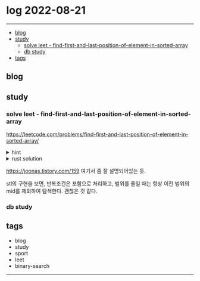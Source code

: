 # log 2022-08-21

--------------------------

- [blog](#blog)
- [study](#study)
  - [solve leet - find-first-and-last-position-of-element-in-sorted-array](#solve-leet---find-first-and-last-position-of-element-in-sorted-array)
  - [db study](#db-study)
- [tags](#tags)

## blog

## study


### solve leet - find-first-and-last-position-of-element-in-sorted-array

https://leetcode.com/problems/find-first-and-last-position-of-element-in-sorted-array/

<details><summary markdown="span">hint</summary>

두 번의 이분탐색으로 풀이. 엣지 처리에서 좀 많이 헷갈림. (경계조건)
inclusive, exclusive에서 재귀적인 동작이 어떻게 수행될지 익힐 필요가 있음.

</details>

<details><summary markdown="span">rust solution</summary>

```rust

    pub fn search_range(nums: Vec<i32>, target: i32) -> Vec<i32> {
        // 이분 탐색을 두번 해서, 시작 인덱스와 끝 인덱스를 찾아서 반환한다.
        let mut start = 0;
        let mut end = nums.len();

        if (end == 0) {
            return vec! [-1, -1];
        }

        // 1.
        let mut le = 0;
        let mut ri = nums.len();
        let mut mid = (le + ri) / 2;
        while (le < ri) {
            // 일단 가운데를 찍어본다.
            mid = (le + ri) / 2;
            // 시작값은, 같은 값 중 최소
            // 가운데가 목표값보다 크다면?
            if (nums[mid] > target) {
                ri = mid;
            } else if (nums[mid] == target) {
                // 이 때는?
                ri = mid;
                // 왜 이렇게 생각하나?
                // 범위를 일단 왼쪽으로 줄이니 아마 가장 작은 값이 찾아지지 않을까..
            } else {
                le = mid + 1;
            }
        }

        // dbg!("first", le, mid, ri, nums[le], nums[mid], nums[ri]);
        start = le;
        le = 0;
        ri = nums.len();
        let mut mid2 = (le + ri) / 2;
        while (le < ri) {
            // 일단 가운데를 찍어본다.
            mid2 = (le + ri) / 2;
            // 시작값은, 같은 값 중 최소
            // 가운데가 목표값보다 크다면?
            if (nums[mid2] > target) {
                ri = mid2;
            } else if (nums[mid2] == target) {
                // 이 때는?
                le = mid2 + 1;
            } else {
                le = mid2 + 1;
            }
        }

        if (le > 0) {
            end = le - 1;
        } else {
            end = 0;
        }

        // dbg!("second", le, mid2, ri, nums[le], nums[mid2], nums[ri], end);
        dbg!("second", le, mid2, ri, end);

        if (nums[end] == target) {
            return vec! [start as i32, end as i32];
        }

        return vec! [-1, -1];
    }
```

</details>

https://joonas.tistory.com/159
여기서 좀 잘 설명되어있는 듯.

stl의 구현을 보면, 반복조건은 포함으로 처리하고,
범위를 줄일 때는 항상 이전 범위의 mid를 제외하여 탐색한다.
괜찮은 것 같다.

### db study


## tags
- blog
- study
- sport
- leet
- binary-search

--------------------------


